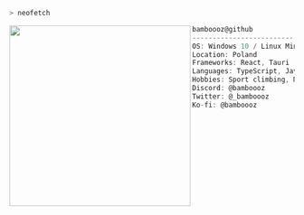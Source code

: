 ```zsh
> neofetch
```

<img align="left" src="https://avatars.githubusercontent.com/u/83116089?v=4" width="320" /> 

```csharp
bamboooz@github
-------------------------
OS: Windows 10 / Linux Mint
Location: Poland
Frameworks: React, Tauri
Languages: TypeScript, JavaScript, HTML, CSS, Rust
Hobbies: Sport climbing, Mountaineering, Coffee & Tea
Discord: @bamboooz
Twitter: @_bamboooz
Ko-fi: @bamboooz
⠀
⠀
⠀
⠀
⠀
⠀
```
